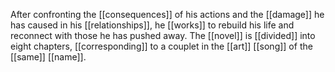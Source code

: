 After confronting the [[consequences]] of his actions and the [[damage]] he has caused in his [[relationships]], he [[works]] to rebuild his life and reconnect with those he has pushed away. The [[novel]] is [[divided]] into eight chapters, [[corresponding]] to a couplet in the [[art]] [[song]] of the [[same]] [[name]].